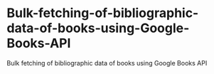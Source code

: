 # Bulk-fetching-of-bibliographic-data-of-books-using-Google-Books-API
Bulk fetching of bibliographic data of books using Google Books API
